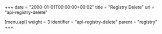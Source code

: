 +++
date = "2000-01-01T00:00:00+00:02"
title = "Registry Delete"
url = "api-registry-delete"

[menu.api]
  weight = 3
  identifier = "api-registry-delete"
  parent = "registry"
+++
